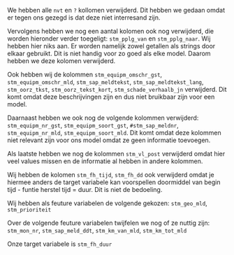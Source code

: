 We hebben alle `nvt` en `?` kollomen verwijderd. Dit hebben we gedaan omdat er tegen ons gezegd is dat deze niet interresand zijn.

Vervolgens hebben we nog een aantal kolomen ook nog verwijderd, die worden hieronder verder toegeligt:
`stm_pplg_van` en `stm_pplg_naar`. Wij hebben hier niks aan. Er worden namelijk zowel getallen als strings door elkaar gebruikt. Dit is niet handig voor zo goed als elke model. Daarom hebben we deze kolomen verwijderd.

Ook hebben wij de kolommen `stm_equipm_omschr_gst`, `stm_equipm_omschr_mld`, `stm_sap_meldtekst`, `stm_sap_meldtekst_lang`, `stm_oorz_tkst`, `stm_oorz_tekst_kort`, `stm_schade_verhaalb_jn` verwijderd. Dit komt omdat deze beschrijvingen zijn en dus niet bruikbaar zijn voor een model.

Daarnaast hebben we ook nog de volgende kolommen verwijderd: `stm_equipm_nr_gst`,  `stm_equipm_soort_gst`, `#stm_sap_meldnr`, `stm_equipm_nr_mld`, `stm_equipm_soort_mld`. Dit komt omdat deze kolommen niet relevant zijn voor ons model omdat ze geen informatie toevoegen.

Als laatste hebben we nog de kolommen `stm_vl_post` verwijderd omdat hier veel values missen en de informatie al hebben in andere kolommen.

Wij hebben de kolomen  `stm_fh_tijd`, `stm_fh_dd` ook verwijderd omdat je hiermee anders de target variabele kan voorspellen doormiddel van begin tijd - funtie herstel tijd = duur. Dit is niet de bedoeling.

Wij hebben als feuture variabelen de volgende gekozen: `stm_geo_mld`, `stm_prioriteit`

Over de volgende feuture variabelen twijfelen we nog of ze nuttig zijn: `stm_mon_nr`, `stm_sap_meld_ddt`, `stm_km_van_mld`, `stm_km_tot_mld`

Onze target variabele is `stm_fh_duur`
